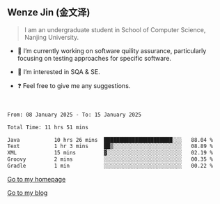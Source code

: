 ## Wenze Jin (金文泽)

> I am an undergraduate student in School of Computer Science, Nanjing University.

- 🔭 I’m currently working on software quility assurance, particularly focusing on testing approaches for specific software.
  
- 🌱 I’m interested in SQA & SE.
  
- ❓ Feel free to give me any suggestions.  

<br>  

<!--START_SECTION:waka-->

```txt
From: 08 January 2025 - To: 15 January 2025

Total Time: 11 hrs 51 mins

Java           10 hrs 26 mins  ██████████████████████░░░   88.04 %
Text           1 hr 3 mins     ██▒░░░░░░░░░░░░░░░░░░░░░░   08.89 %
XML            15 mins         ▓░░░░░░░░░░░░░░░░░░░░░░░░   02.19 %
Groovy         2 mins          ░░░░░░░░░░░░░░░░░░░░░░░░░   00.35 %
Gradle         1 min           ░░░░░░░░░░░░░░░░░░░░░░░░░   00.22 %
```

<!--END_SECTION:waka-->

[Go to my homepage](https://wenzejin.github.io)

[Go to my blog](https://wenzejin.notion.site/Wenze-Jin-s-Blog-1635e9fa7b6d80b3adcedfacc74aa717?pvs=4)
